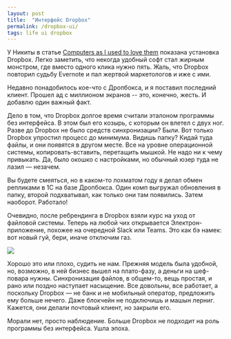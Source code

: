 ```yaml
---
layout: post
title:  "Интерфейс Dropbox"
permalink: /dropbox-ui/
tags: life ui dropbox
---
```


У Никиты в статье [Computers as I used to love
them](https://tonsky.me/blog/syncthing/) показана установка Dropbox. Легко
заметить, что некогда удобный софт стал жирным монстром, где вместо одного клика
нужно пять. Жаль, что Dropbox повторил судьбу Evernote и пал жертвой
маркетологов и иже с ими.

Недавно понадобилось кое-что с Дропбокса, и я поставил последний клиент. Прошел
ад с миллионом экранов -- это, конечно, жесть. И добавлю один важный факт.

Дело в том, что Dropbox долгое время считали эталоном программы без
интерфейса. В этом был его козырь, с которым он влетел с двух ног. Разве до
Dropbox не было средств синхронизации? Были. Вот только Dropbox упростил процесс
до минимума. Видишь папку? Кидай туда файлы, и они появятся в другом месте. Все
на уровне операционной системы, копировать-вставить, перетащить мышкой. Не надо
ни к чему привыкать. Да, было окошко с настройками, но обычный юзер туда не
лазил — незачем.

Вы будете смеяться, но в каком-то лохматом году я делал обмен репликами в 1C на
базе Дропбокса. Один комп выгружал обновления в папку, второй подхватывал, как
только они там появились. Затем наоборот. Работало!

Очевидно, после ребрендинга в Dropbox взяли курс на уход от файловой
системы. Теперь на любой чих открывается Электрон-приложение, похожее на
очередной Slack или Teams. Это как бэ намек: вот новый гуй, бери, иначе отключим
газ.

![](https://user-images.githubusercontent.com/1059232/86610024-6c965a00-bfb5-11ea-8080-df0e297a5b4e.png)

Хорошо это или плохо, судить не нам. Прежняя модель была удобной, но, возможно,
в ней бизнес вышел на плато-фазу, а деньги на шеф-повара нужны. Синхронизация
файлов, в общем-то, вещь простая, и рано или поздно наступает насыщение. Все
довольны, все работает, а поскольку Dropbox — не банк и не мобильный оператор,
предложить ему больше нечего. Даже блокчейн не подключишь и машын
лерниг. Кажется, они делали почтовый клиент, но закрыли его.

Морали нет, просто наблюдение. Больше Dropbox не подходит на роль программы без
интерфейса. Ушла эпоха.
